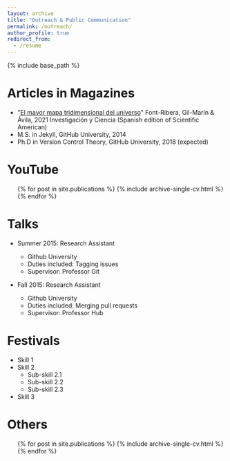 ```yaml
---
layout: archive
title: "Outreach & Public Communication"
permalink: /outreach/
author_profile: true
redirect_from:
  - /resume
---
```


{% include base_path %}

Articles in Magazines
======
* "[El mayor mapa tridimensional del universo](https://www.investigacionyciencia.es/revistas/investigacion-y-ciencia/la-espintrnica-imita-al-cerebro-819/el-mayor-mapa-tridimensional-del-universo-19346)" Font-Ribera, Gil-Marín & Ávila, 2021
Investigación y Ciencia (Spanish edition of Scientific American)
* M.S. in Jekyll, GitHub University, 2014
* Ph.D in Version Control Theory, GitHub University, 2018 (expected)

YouTube
======
  <ul>{% for post in site.publications %}
    {% include archive-single-cv.html %}
  {% endfor %}</ul>

Talks
======
* Summer 2015: Research Assistant
  * Github University
  * Duties included: Tagging issues
  * Supervisor: Professor Git

* Fall 2015: Research Assistant
  * Github University
  * Duties included: Merging pull requests
  * Supervisor: Professor Hub
  
Festivals
======
* Skill 1
* Skill 2
  * Sub-skill 2.1
  * Sub-skill 2.2
  * Sub-skill 2.3
* Skill 3


Others
======
  <ul>{% for post in site.publications %}
    {% include archive-single-cv.html %}
  {% endfor %}</ul>
  

